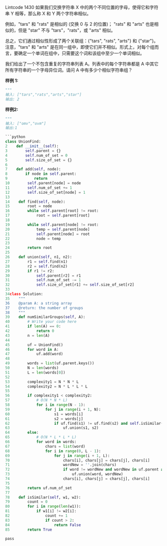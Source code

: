 Lintcode 1430
如果我们交换字符串 X 中的两个不同位置的字母，使得它和字符串 Y 相等，那么称 X 和 Y 两个字符串相似。

例如，"tars" 和 "rats" 是相似的 (交换 0 与 2 的位置)； "rats" 和 "arts" 也是相似的，但是 "star" 不与 "tars"，"rats"，或 "arts" 相似。

总之，它们通过相似性形成了两个关联组：{"tars", "rats", "arts"} 和 {"star"}。注意，"tars" 和 "arts" 是在同一组中，即使它们并不相似。形式上，对每个组而言，要确定一个单词在组中，只需要这个词和该组中至少一个单词相似。

我们给出了一个不包含重复的字符串列表 A。列表中的每个字符串都是 A 中其它所有字符串的一个字母异位词。请问 A 中有多少个相似字符串组？


**样例 1:**
```python
"""
输入: ["tars","rats","arts","star"]
输出: 2
```
**样例2:**
```python
"""
输入: ["omv","ovm"]
输出:1
```


```python
```python
class UnionFind:
2    def __init__(self):
3        self.parent = {}
4        self.num_of_set = 0
5        self.size_of_set = {}
6    
7    def add(self, node):
8        if node in self.parent:
9            return
10        self.parent[node] = node
11        self.num_of_set += 1
12        self.size_of_set[node] = 1
13
14    def find(self, node):
15        root = node
16        while self.parent[root] != root:
17            root = self.parent[root]
18
19        while self.parent[node] != root:
20            temp = self.parent[node]
21            self.parent[node] = root
22            node = temp
23
24        return root
25
26    def union(self, n1, n2):
27        r1 = self.find(n1)
28        r2 = self.find(n2)
29        if r1 != r2:
30            self.parent[r2] = r1
31            self.num_of_set -= 1
32            self.size_of_set[r1] += self.size_of_set[r2]
33
34class Solution:
35    """
36    @param A: a string array
37    @return: the number of groups 
38    """
39    def numSimilarGroups(self, A):
40        # Write your code here
41        if len(A) == 0:
42            return 0
43        n = len(A)
44
45        uf = UnionFind()
46        for word in A:
47            uf.add(word)
48
49        words = list(uf.parent.keys())
50        N = len(words)
51        L = len(words[0])
52
53        complexity1 = N * N * L
54        complexity2 = N * L * L * L
55        
56        if complexity1 < complexity2:
57            # O(N * N * L)
58            for i in range(N - 1):
59                for j in range(i + 1, N):
60                    s1 = words[i]
61                    s2 = words[j]
62                    if uf.find(s1) != uf.find(s2) and self.isSimilar(s1, s2):
63                        uf.union(s1, s2)
64        else:
65            # O(N * L * L * L)
66            for word in words:
67                chars = list(word)
68                for i in range(0, L - 1):
69                    for j in range(i + 1, L):
70                        chars[i], chars[j] = chars[j], chars[i]
71                        wordNew = ''.join(chars)
72                        if word != wordNew and wordNew in uf.parent and uf.find(word) != uf.find(wordNew) and self.isSimilar(word, wordNew):
73                            uf.union(word, wordNew)
74                        chars[i], chars[j] = chars[j], chars[i]
75
76        return uf.num_of_set
77
78    def isSimilar(self, w1, w2):
79        count = 0
80        for i in range(len(w1)):
81            if w1[i] != w2[i]:
82                count += 1
83                if count > 2:
84                    return False
85        return True
```
```
pass